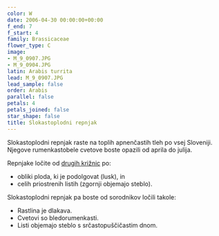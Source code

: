 ```yaml
---
color: W
date: 2006-04-30 00:00:00+00:00
f_end: 7
f_start: 4
family: Brassicaceae
flower_type: C
image:
- M_9_0907.JPG
- M_9_0904.JPG
latin: Arabis turrita
lead: M_9_0907.JPG
lead_sample: false
order: Arabis
parallel: false
petals: 4
petals_joined: false
star_shape: false
title: Slokastoplodni repnjak
---
```

Slokastoplodni repnjak raste na toplih apnenčastih tleh po vsej Sloveniji. Njegove rumenkastobele cvetove boste opazili od aprila do julija.

Repnjake ločite od [drugih križnic](../family/brassicaceae/) po:

-   obliki ploda, ki je podolgovat (lusk), in
-   celih priostrenih listih (zgornji objemajo steblo).

Slokastoplodni repnjak pa boste od sorodnikov ločili takole:

-   Rastlina je dlakava.
-   Cvetovi so bledorumenkasti.
-   Listi objemajo steblo s srčastopuščičastim dnom.
